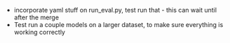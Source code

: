 - incorporate yaml stuff on run_eval.py, test run that - this can wait until after the merge
- Test run a couple models on a larger dataset, to make sure everything is working correctly